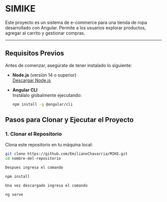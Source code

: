 # SIMIKE

Este proyecto es un sistema de e-commerce para una tienda de ropa desarrollado con Angular. Permite a los usuarios explorar productos, agregar al carrito y gestionar compras.

---

## Requisitos Previos

Antes de comenzar, asegúrate de tener instalado lo siguiente:

- **Node.js** (versión 14 o superior)  
  [Descargar Node.js](https://nodejs.org/)

- **Angular CLI**  
  Instálalo globalmente ejecutando:  
  ```bash
  npm install -g @angular/cli

## Pasos para Clonar y Ejecutar el Proyecto

### 1. Clonar el Repositorio  
Clona este repositorio en tu máquina local:  
```bash
git clone https://github.com/EmilianoChavarria/MIKE.git
cd nombre-del-repositorio

Despues ingresa el comando

npm install

Una vez descargado ingresa el comando

ng serve
